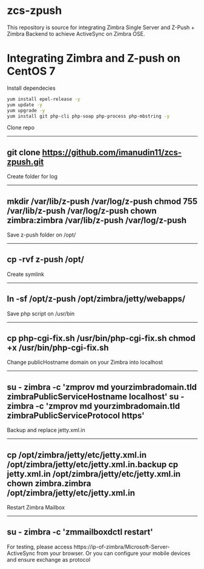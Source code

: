 # zcs-zpush
This repository is source for integrating Zimbra Single Server and Z-Push + Zimbra Backend to achieve ActiveSync on Zimbra OSE.

# Integrating Zimbra and Z-push on CentOS 7

Install dependecies

```bash
yum install epel-release -y
yum update -y
yum upgrade -y
yum install git php-cli php-soap php-process php-mbstring -y
```

Clone repo

----
git clone https://github.com/imanudin11/zcs-zpush.git
----

Create folder for log

----
mkdir /var/lib/z-push /var/log/z-push
chmod 755 /var/lib/z-push /var/log/z-push
chown zimbra:zimbra /var/lib/z-push /var/log/z-push
----

Save z-push folder on /opt/

----
cp -rvf z-push /opt/
----

Create symlink

----
ln -sf /opt/z-push /opt/zimbra/jetty/webapps/
----

Save php script on /usr/bin

----
cp php-cgi-fix.sh /usr/bin/php-cgi-fix.sh
chmod +x /usr/bin/php-cgi-fix.sh
----

Change publicHostname domain on your Zimbra into localhost

----
su - zimbra -c 'zmprov md yourzimbradomain.tld zimbraPublicServiceHostname localhost'
su - zimbra -c 'zmprov md yourzimbradomain.tld zimbraPublicServiceProtocol https'
----

Backup and replace jetty.xml.in

----
cp /opt/zimbra/jetty/etc/jetty.xml.in /opt/zimbra/jetty/etc/jetty.xml.in.backup
cp jetty.xml.in /opt/zimbra/jetty/etc/jetty.xml.in
chown zimbra.zimbra /opt/zimbra/jetty/etc/jetty.xml.in
----

Restart Zimbra Mailbox

----
su - zimbra -c 'zmmailboxdctl restart'
----

For testing, please access https://ip-of-zimbra/Microsoft-Server-ActiveSync from your browser. Or you can configure your mobile devices and ensure exchange as protocol
